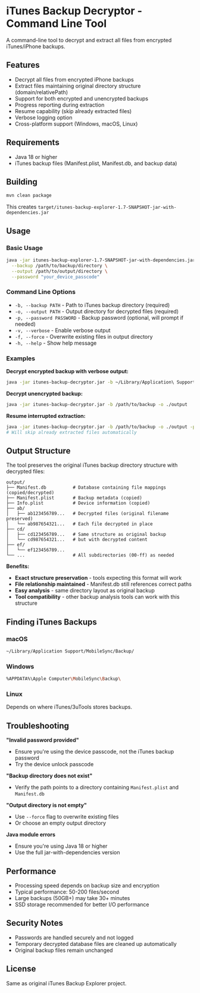# iTunes Backup Decryptor - Command Line Tool

A command-line tool to decrypt and extract all files from encrypted iTunes/iPhone backups.

## Features

- Decrypt all files from encrypted iPhone backups
- Extract files maintaining original directory structure (domain/relativePath)
- Support for both encrypted and unencrypted backups
- Progress reporting during extraction
- Resume capability (skip already extracted files)
- Verbose logging option
- Cross-platform support (Windows, macOS, Linux)

## Requirements

- Java 18 or higher
- iTunes backup files (Manifest.plist, Manifest.db, and backup data)

## Building

```bash
mvn clean package
```

This creates `target/itunes-backup-explorer-1.7-SNAPSHOT-jar-with-dependencies.jar`

## Usage

### Basic Usage

```bash
java -jar itunes-backup-explorer-1.7-SNAPSHOT-jar-with-dependencies.jar \
  --backup /path/to/backup/directory \
  --output /path/to/output/directory \
  --password "your_device_passcode"
```

### Command Line Options

- `-b, --backup PATH` - Path to iTunes backup directory (required)
- `-o, --output PATH` - Output directory for decrypted files (required)
- `-p, --password PASSWORD` - Backup password (optional, will prompt if needed)
- `-v, --verbose` - Enable verbose output
- `-f, --force` - Overwrite existing files in output directory
- `-h, --help` - Show help message

### Examples

**Decrypt encrypted backup with verbose output:**
```bash
java -jar itunes-backup-decryptor.jar -b ~/Library/Application\ Support/MobileSync/Backup/00008030-001E4C6A3A80802E -o ./extracted_backup -p "1234" -v
```

**Decrypt unencrypted backup:**
```bash
java -jar itunes-backup-decryptor.jar -b /path/to/backup -o ./output
```

**Resume interrupted extraction:**
```bash
java -jar itunes-backup-decryptor.jar -b /path/to/backup -o ./output -p "1234"
# Will skip already extracted files automatically
```

## Output Structure

The tool preserves the original iTunes backup directory structure with decrypted files:

```
output/
├── Manifest.db          # Database containing file mappings (copied/decrypted)
├── Manifest.plist       # Backup metadata (copied)
├── Info.plist           # Device information (copied)
├── ab/
│   ├── ab123456789...   # Decrypted files (original filename preserved)
│   └── ab987654321...   # Each file decrypted in place
├── cd/
│   ├── cd123456789...   # Same structure as original backup
│   └── cd987654321...   # but with decrypted content
├── ef/
│   └── ef123456789...
└── ...                  # All subdirectories (00-ff) as needed
```

**Benefits:**
- **Exact structure preservation** - tools expecting this format will work
- **File relationship maintained** - Manifest.db still references correct paths
- **Easy analysis** - same directory layout as original backup
- **Tool compatibility** - other backup analysis tools can work with this structure

## Finding iTunes Backups

### macOS
```bash
~/Library/Application Support/MobileSync/Backup/
```

### Windows
```bash
%APPDATA%\Apple Computer\MobileSync\Backup\
```

### Linux
Depends on where iTunes/3uTools stores backups.

## Troubleshooting

**"Invalid password provided"**
- Ensure you're using the device passcode, not the iTunes backup password
- Try the device unlock passcode

**"Backup directory does not exist"**
- Verify the path points to a directory containing `Manifest.plist` and `Manifest.db`

**"Output directory is not empty"**
- Use `--force` flag to overwrite existing files
- Or choose an empty output directory

**Java module errors**
- Ensure you're using Java 18 or higher
- Use the full jar-with-dependencies version

## Performance

- Processing speed depends on backup size and encryption
- Typical performance: 50-200 files/second
- Large backups (50GB+) may take 30+ minutes
- SSD storage recommended for better I/O performance

## Security Notes

- Passwords are handled securely and not logged
- Temporary decrypted database files are cleaned up automatically
- Original backup files remain unchanged

## License

Same as original iTunes Backup Explorer project.
